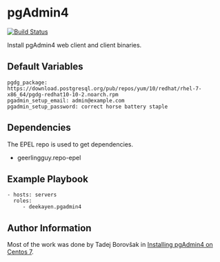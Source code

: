 pgAdmin4
========

[![Build Status](https://travis-ci.org/deekayen/ansible-role-pgadmin4.svg?branch=master)](https://travis-ci.org/deekayen/ansible-role-pgadmin4)

Install pgAdmin4 web client and client binaries.

Default Variables
-----------------

```
pgdg_package: https://download.postgresql.org/pub/repos/yum/10/redhat/rhel-7-x86_64/pgdg-redhat10-10-2.noarch.rpm
pgadmin_setup_email: admin@example.com
pgadmin_setup_password: correct horse battery staple
```

Dependencies
------------

The EPEL repo is used to get dependencies.

 * geerlingguy.repo-epel

Example Playbook
----------------

    - hosts: servers
      roles:
         - deekayen.pgadmin4


Author Information
------------------

Most of the work was done by Tadej Borovšak in [Installing pgAdmin4 on Centos 7](https://tech.xlab.si/posts/installing-pgadmin4-on-centos-7/).
